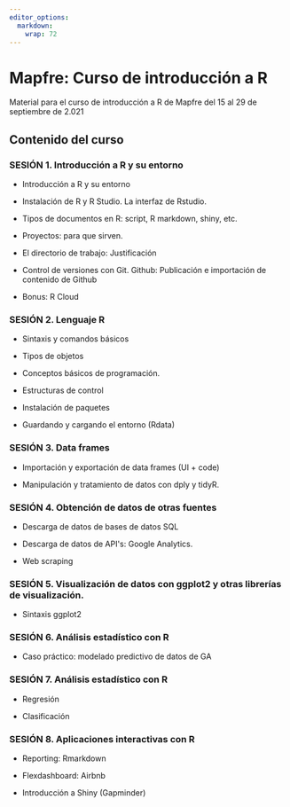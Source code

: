 ```yaml
---
editor_options: 
  markdown: 
    wrap: 72
---
```


# Mapfre: Curso de introducción a R

Material para el curso de introducción a R de Mapfre del 15 al 29 de
septiembre de 2.021

## Contenido del curso

### SESIÓN 1. Introducción a R y su entorno

-   Introducción a R y su entorno

-   Instalación de R y R Studio. La interfaz de Rstudio.

-   Tipos de documentos en R: script, R markdown, shiny, etc.

-   Proyectos: para que sirven.

-   El directorio de trabajo: Justificación

-   Control de versiones con Git. Github: Publicación e importación de
    contenido de Github

-   Bonus: R Cloud

### SESIÓN 2. Lenguaje R

-   Sintaxis y comandos básicos

-   Tipos de objetos

-   Conceptos básicos de programación.

-   Estructuras de control

-   Instalación de paquetes

-   Guardando y cargando el entorno (Rdata)

### SESIÓN 3. Data frames

-   Importación y exportación de data frames (UI + code)

-   Manipulación y tratamiento de datos con dply y tidyR.

### SESIÓN 4. Obtención de datos de otras fuentes

-   Descarga de datos de bases de datos SQL

-   Descarga de datos de API's: Google Analytics.

-   Web scraping

### SESIÓN 5. Visualización de datos con ggplot2 y otras librerías de visualización.

-   Sintaxis ggplot2

### SESIÓN 6. Análisis estadístico con R

-   Caso práctico: modelado predictivo de datos de GA

### SESIÓN 7. Análisis estadístico con R

-   Regresión

-   Clasificación

### SESIÓN 8. Aplicaciones interactivas con R

-   Reporting: Rmarkdown

-   Flexdashboard: Airbnb

-   Introducción a Shiny (Gapminder)
